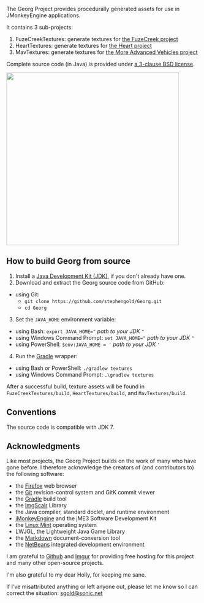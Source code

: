 The Georg Project provides procedurally generated assets
for use in JMonkeyEngine applications.

It contains 3 sub-projects:

 1. FuzeCreekTextures: generate textures for [the FuzeCreek project][fuzecreek]
 2. HeartTextures: generate textures for [the Heart project][heart]
 3. MavTextures: generate textures for [the More Advanced Vehicles project][mav]

Complete source code (in Java) is provided under
[a 3-clause BSD license][license].

<img height="450" src="https://i.imgur.com/4B5J8jU.png">

<a name="build"/>

## How to build Georg from source

 1. Install a [Java Development Kit (JDK)][openJDK],
    if you don't already have one.
 2. Download and extract the Georg source code from GitHub:
   + using Git:
     + `git clone https://github.com/stephengold/Georg.git`
     + `cd Georg`
 3. Set the `JAVA_HOME` environment variable:
   + using Bash:  `export JAVA_HOME="` *path to your JDK* `"`
   + using Windows Command Prompt:  `set JAVA_HOME="` *path to your JDK* `"`
   + using PowerShell: `$env:JAVA_HOME = '` *path to your JDK* `'`
 4. Run the [Gradle] wrapper:
   + using Bash or PowerShell:  `./gradlew textures`
   + using Windows Command Prompt:  `.\gradlew textures`

After a successful build,
texture assets will be found in `FuzeCreekTextures/build`,
`HeartTextures/build`, and `MavTextures/build`.

<a name="conventions"/>

## Conventions

The source code is compatible with JDK 7.

[ant]: https://ant.apache.org "Apache Ant Project"
[bsd3]: https://opensource.org/licenses/BSD-3-Clause "3-Clause BSD License"
[firefox]: https://www.mozilla.org/en-US/firefox "Firefox"
[fuzecreek]: https://github.com/stephengold/FuzeCreek "Fuze Creek Project"
[git]: https://git-scm.com "Git"
[github]: https://github.com "GitHub"
[gradle]: https://gradle.org "Gradle Project"
[heart]: https://github.com/stephengold/Heart "Heart Project"
[imgscalr]: https://github.com/rkalla/imgscalr "ImgScalr Library"
[imgur]: https://imgur.com/ "Imgur"
[jme]: https://jmonkeyengine.org  "jMonkeyEngine Project"
[license]: https://github.com/stephengold/Georg/blob/master/LICENSE "Georg license"
[markdown]: https://daringfireball.net/projects/markdown "Markdown Project"
[mav]: https://github.com/stephengold/jme-vehicles "More Advanced Vehicles Project"
[minie]: https://github.com/stephengold/Minie "Minie Project"
[mint]: https://linuxmint.com "Linux Mint Project"
[netbeans]: https://netbeans.org "NetBeans Project"
[openJDK]: https://openjdk.java.net "OpenJDK Project"
[utilities]: https://github.com/stephengold/jme3-utilities "Jme3-utilities Project"

<a name="acks"/>

## Acknowledgments

Like most projects, the Georg Project builds on the work of many who
have gone before.  I therefore acknowledge the creators of (and contributors to)
the following software:

+ the [Firefox] web browser
+ the [Git] revision-control system and GitK commit viewer
+ the [Gradle] build tool
+ the [ImgScalr] Library
+ the Java compiler, standard doclet, and runtime environment
+ [jMonkeyEngine][jme] and the jME3 Software Development Kit
+ the [Linux Mint][mint] operating system
+ LWJGL, the Lightweight Java Game Library
+ the [Markdown] document-conversion tool
+ the [NetBeans] integrated development environment

I am grateful to [Github] and [Imgur]
for providing free hosting for this project and many other open-source projects.

I'm also grateful to my dear Holly, for keeping me sane.

If I've misattributed anything or left anyone out, please let me know so I can
correct the situation: sgold@sonic.net
